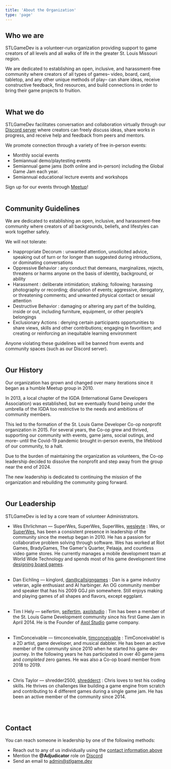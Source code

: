 ```yaml
---
title: 'About the Organization'
type: 'page'
---
```

## Who we are

STLGameDev is a volunteer-run organization providing support to game creators of all levels and all walks of life in the greater St. Louis Missouri region.

We are dedicated to establishing an open, inclusive, and harassment-free community where creators of all types of games&ndash; video, board, card, tabletop, and any other unique methods of play&ndash; can share ideas, receive constructive feedback, find resources, and build connections in order to bring their game projects to fruition.
  <br>
  <br>

## What we do

STLGameDev facilitates conversation and collaboration virtually through our [<i class="fa-brands fa-discord"></i> Discord server](https://discord.com/invite/mTMKpre/) where creators can freely discuss ideas, share works in progress, and receive help and feedback from peers and mentors.

We promote connection through a variety of free in-person events: 
- Monthly social events
- Semiannual demo/playtesting events
- Semiannual game jams (both online and in-person) including the Global Game Jam each year.
- Semiannual educational lecture events and workshops

Sign up for our events through [<i class="fa-brands fa-meetup"></i> Meetup](https://www.meetup.com/st-louis-game-developers)!
  <br>
  <br>

## Community Guidelines

We are dedicated to establishing an open, inclusive, and harassment-free community where creators of all backgrounds, beliefs, and lifestyles can work together safely.

We will not tolerate:

- Inappropriate Decorum
  : unwanted attention, unsolicited advice, speaking out of turn or for longer than suggested during introductions, or dominating conversations
- Oppressive Behavior
  : any conduct that demeans, marginalizes, rejects, threatens or harms anyone on the basis of identity, background, or ability
- Harassment
  : deliberate intimidation; stalking; following; harassing photography or recording; disruption of events; aggressive, derogatory, or threatening comments; and unwanted physical contact or sexual attention
- Destructive Behavior
  : damaging or altering any part of the building, inside or out, including furniture, equipment, or other people’s belongings
- Exclusionary Actions
  : denying certain participants opportunities to share views, skills and other contributions; engaging in favoritism; and creating or reinforcing an inequitable learning environment

Anyone violating these guidelines will be banned from events and community spaces (such as our Discord server).
<br>
<br>

## Our History

Our organization has grown and changed over many iterations since it began as a humble Meetup group in 2010.

In 2013, a local chapter of the IGDA (International Game Developers Association) was established, but we eventually found being under the umbrella of the IGDA too restrictive to the needs and ambitions of community members.

This led to the formation of the St. Louis Game Developer Co-op nonprofit organization in 2015. For several years, the Co-op grew and thrived, supporting our community with events, game jams, social outings, and more&ndash; until the Covid-19 pandemic brought in-person events, the lifeblood of our community, to a halt.

Due to the burden of maintaining the organization as volunteers, the Co-op leadership decided to dissolve the nonprofit and step away from the group near the end of 2024.

The new leadership is dedicated to continuing the mission of the organization and rebuilding the community going forward.
  <br>
  <br>

## Our Leadership

STLGameDev is led by a core team of volunteer Administrators.

* Wes Ehrlichman &mdash; <i class="i fa-brands fa-discord"></i> SuperWes, <i class="fa-brands fa-xbox"></i> SuperWes, <i class="fa-brands fa-playstation"></i> SuperWes, [<i class="fa-brands fa-x-twitter"></i> wesleyte](https://www.x.com/wesleyte)
  : Wes, or [SuperWes](https://www.superwes.com/), has been a consistent presence in leadership of the community since the meetup began in 2010. He has a passion for collaborative problem solving through software. Wes has worked at Riot Games, BradyGames, The Gamer's Quarter, Pelaaja, and countless video game stores. He currently manages a mobile development team at World Wide Technology and spends most of his game development time [designing board games](https://midnightlaunchgames.com/).
  <br>
  <br>

* Dan Eichling &mdash; <i class="i fa-brands fa-discord"></i> kinglord, [<i class="fa-sharp-duotone fa-solid fa-mailbox"></i> dan@callsigngames](mailto:dan@callsigngames.com)
  : Dan is a game industry veteran, agile enthusiast and AI harbinger. An OG community member and speaker that has his 2009 GGJ pin somewhere. Still enjoys making and playing games of all shapes and flavors, except eggplant.
  <br>
  <br>

* Tim I Hely &mdash; <i class="i fa-brands fa-discord"></i> seifertim, [<i class="i fa-brands fa-itch-io"></i> seifertim](https://seifertim.itch.io/), [<i class="i fa-brands fa-itch-io"></i> axolstudio](https://axolstudio.itch.io/)
  : Tim has been a member of the St. Louis Game Development community since his first Game Jam in April 2014. He is the Founder of [Axol Studio](https://axolstudio.com) game company.
  <br>
  <br>

* TimConceivable &mdash; <i class="i fa-brands fa-discord"></i> timconceivable, [<i class="i fa-brands fa-itch-io"></i> timconceivable](https://timconceivable.itch.io/)
  : TimConceivable! is a 2D artist, game developer, and musical dabbler. He has been an active member of the community since 2010 when he started his game dev journey. In the following years he has participated in over 40 game jams and *completed* zero games. He was also a Co-op board member from 2018 to 2019. 
  <br>
  <br>

* Chris Taylor &mdash; <i class="i fa-brands fa-discord"></i> shredder2500, [<i class="i fa-brands fa-itch-io"></i> shredderct](https://shredderct.itch.io/)
  : Chris loves to test his coding skills. He thrives on challenges like building a game engine from scratch and contributing to 4 different games during a single game jam.  He has been an active member of the community since 2014.
<br>
<br>

## Contact

You can reach someone in leadership by one of the following methods:

- Reach out to any of us individually using the [contact information above](#our-leadership)
- Mention the **@Adjudicator** role on [<i class="fa-brands fa-discord"></i> Discord](https://discord.com/channels/406541601750515718/489187236638883840)
- Send an email to [admin@stlgame.dev](mailto:admin@stlgame.dev)


